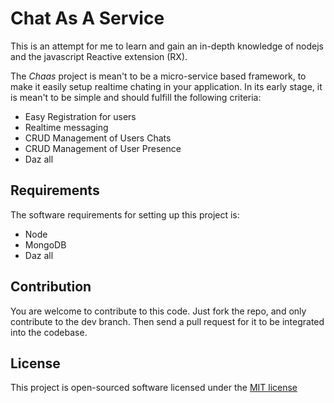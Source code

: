 # Chat As A Service

This is an attempt for me to learn and gain an in-depth knowledge of nodejs and the javascript Reactive extension (RX).

The *Chaas* project is mean't to be a micro-service based framework, to make it easily setup realtime chating in your application.
In its early stage, it is mean't to be simple and should fulfill the following criteria:
- Easy Registration for users
- Realtime messaging
- CRUD Management of Users Chats
- CRUD Management of User Presence
- Daz all

## Requirements

The software requirements for setting up this project is:
- Node
- MongoDB
- Daz all

## Contribution

You are welcome to contribute to this code.
Just fork the repo, and only contribute to the dev branch.
Then send a pull request for it to be integrated into the codebase.

## License

This project is open-sourced software licensed under the [MIT license](http://opensource.org/licenses/MIT)
